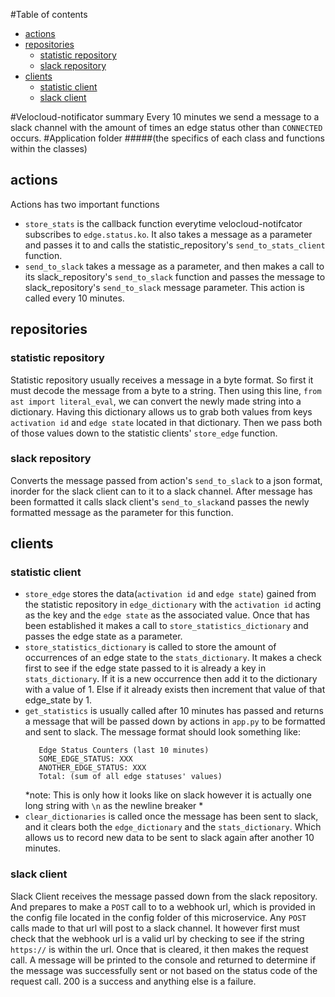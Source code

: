 #Table of contents
- [actions](#actions)
- [repositories](#repositories)
  * [statistic repository](#statistic-repository)
  * [slack repository](#slack-repository)
- [clients](#clients)
  * [statistic client](#statistic-client)
  * [slack client](#slack-client)

#Velocloud-notificator summary
Every 10 minutes we send a message to a slack channel with the amount of times an edge status other than 
`CONNECTED` occurs.
#Application folder
#####(the specifics of each class and functions within the classes)
## actions
Actions has two important functions
-  `store_stats` is the callback function everytime velocloud-notifcator subscribes to `edge.status.ko`. 
    It also takes a message as a parameter and passes it to and calls the statistic_repository's `send_to_stats_client` 
    function.
-  `send_to_slack` takes a message as a parameter, and then makes a call to its slack_repository's `send_to_slack` 
    function and passes the message to slack_repository's `send_to_slack` message parameter. This action is 
    called every 10 minutes.
## repositories
### statistic repository
   Statistic repository usually receives a message in a byte format. So first it must
   decode the message from a byte to a string. Then using this line, `from ast import literal_eval`, 
   we can convert the newly made string into a dictionary. Having this dictionary allows us to
   grab both values from keys `activation id` and `edge state` located in that dictionary. Then
   we pass both of those values down to the statistic clients' `store_edge` function.
   
### slack repository
   Converts the message passed from action's `send_to_slack` to a json format, inorder for the slack
   client can to it to a slack channel. After message has been formatted it calls slack client's
   `send_to_slack`and passes the newly formatted message as the parameter for this function.
## clients
### statistic client
  - `store_edge` stores the data(`activation id` and `edge state`) gained from the statistic repository in 
     `edge_dictionary` with the `activation id` acting as the key and the `edge state` as the associated value.
     Once that has been established it makes a call to `store_statistics_dictionary` and passes the edge state
     as a parameter.
  - `store_statistics_dictionary` is called to store the amount of occurrences of an edge state to the 
    `stats_dictionary`. It makes a check first to see if the edge state passed to it is already a key in 
    `stats_dictionary`. If it is a new occurrence then add it to the dictionary with a value of 1. Else if it
    already exists then increment that value of that edge_state by 1.
  - `get_statistics` is usually called after 10 minutes has passed and returns a message that will be passed down
    by actions in `app.py` to be formatted and sent to slack. The message format should look something like:
    ````
       Edge Status Counters (last 10 minutes)
       SOME_EDGE_STATUS: XXX
       ANOTHER_EDGE_STATUS: XXX
       Total: (sum of all edge statuses' values)
    ````
    *note: This is only how it looks like on slack however it is actually one long string with `\n` as the newline
           breaker *
  - `clear_dictionaries` is called once the message has been sent to slack, and it clears both the `edge_dictionary`
     and the `stats_dictionary`. Which allows us to record new data to be sent to slack again after another 10 minutes.
### slack client
   Slack Client receives the message passed down from the slack repository. And prepares to make a `POST` call to 
   to a webhook url, which is provided in the config file located in the config folder of this 
   microservice. Any `POST` calls made to that url will post to a slack channel. It however
   first must check that the webhook url is a valid url by checking to see if the string 
   `https://` is within the url.  Once that is cleared, it then makes the request call. A message will be 
   printed to the console and returned to determine if the message was successfully sent or not based on the status
   code of the request call. 200 is a success and anything else is a failure.

